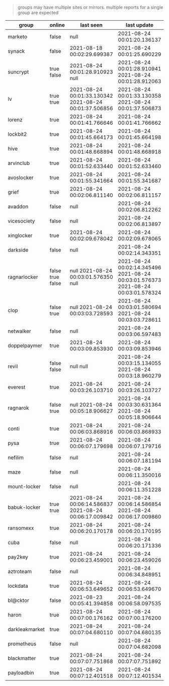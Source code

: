 > groups may have multiple sites or mirrors. multiple reports for a single group are expected

| group | online | last seen  | last update |
|-------|--------|------------|-------------|
| marketo | false | null | 2021-08-24 00:01:20.136137 |
| synack | false | 2021-08-18 00:02:29.699387 | 2021-08-24 00:01:25.690229 |
| suncrypt | true false | 2021-08-24 00:01:28.910923 null | 2021-08-24 00:01:28.910941 2021-08-24 00:01:28.912063 |
| lv | true true | 2021-08-24 00:01:33.130342 2021-08-24 00:01:37.506856 | 2021-08-24 00:01:33.130358 2021-08-24 00:01:37.506873 |
| lorenz | true | 2021-08-24 00:01:41.766646 | 2021-08-24 00:01:41.766662 |
| lockbit2 | true | 2021-08-24 00:01:45.664173 | 2021-08-24 00:01:45.664198 |
| hive | true | 2021-08-24 00:01:48.668894 | 2021-08-24 00:01:48.668918 |
| arvinclub | true | 2021-08-24 00:01:52.633440 | 2021-08-24 00:01:52.633460 |
| avoslocker | true | 2021-08-24 00:01:55.341664 | 2021-08-24 00:01:55.341687 |
| grief | true | 2021-08-24 00:02:06.811140 | 2021-08-24 00:02:06.811157 |
| avaddon | false | null | 2021-08-24 00:02:06.812262 |
| vicesociety | false | null | 2021-08-24 00:02:06.813897 |
| xinglocker | true | 2021-08-24 00:02:09.678042 | 2021-08-24 00:02:09.678065 |
| darkside | false | null | 2021-08-24 00:02:14.343351 |
| ragnarlocker | false true false | null 2021-08-24 00:03:01.576350 null | 2021-08-24 00:02:14.345496 2021-08-24 00:03:01.576373 2021-08-24 00:03:01.578324 |
| clop | false true | null 2021-08-24 00:03:03.728593 | 2021-08-24 00:03:01.580694 2021-08-24 00:03:03.728611 |
| netwalker | false | null | 2021-08-24 00:03:06.597483 |
| doppelpaymer | true | 2021-08-24 00:03:09.853930 | 2021-08-24 00:03:09.853946 |
| revil | false false | null null | 2021-08-24 00:03:15.134055 2021-08-24 00:03:18.960279 |
| everest | true | 2021-08-24 00:03:26.103710 | 2021-08-24 00:03:26.103727 |
| ragnarok | false true | null 2021-08-24 00:05:18.906627 | 2021-08-24 00:03:30.631364 2021-08-24 00:05:18.906644 |
| conti | true | 2021-08-24 00:06:03.868916 | 2021-08-24 00:06:03.868933 |
| pysa | true | 2021-08-24 00:06:07.179698 | 2021-08-24 00:06:07.179716 |
| nefilim | false | null | 2021-08-24 00:06:07.181194 |
| maze | false | null | 2021-08-24 00:06:11.350016 |
| mount-locker | false | null | 2021-08-24 00:06:11.351228 |
| babuk-locker | true true | 2021-08-24 00:06:14.586837 2021-08-24 00:06:17.009842 | 2021-08-24 00:06:14.586854 2021-08-24 00:06:17.009860 |
| ransomexx | true | 2021-08-24 00:06:20.170178 | 2021-08-24 00:06:20.170195 |
| cuba | false | null | 2021-08-24 00:06:20.171336 |
| pay2key | true | 2021-08-24 00:06:23.459001 | 2021-08-24 00:06:23.459026 |
| aztroteam | false | null | 2021-08-24 00:06:34.848951 |
| lockdata | true | 2021-08-24 00:06:53.649652 | 2021-08-24 00:06:53.649670 |
| bl@cktor | false | 2021-08-23 00:05:41.394858 | 2021-08-24 00:06:58.097535 |
| haron | true | 2021-08-24 00:07:00.176162 | 2021-08-24 00:07:00.176200 |
| darkleakmarket | true | 2021-08-24 00:07:04.680110 | 2021-08-24 00:07:04.680135 |
| prometheus | false | null | 2021-08-24 00:07:04.682098 |
| blackmatter | true | 2021-08-24 00:07:07.751868 | 2021-08-24 00:07:07.751892 |
| payloadbin | true | 2021-08-24 00:07:12.401518 | 2021-08-24 00:07:12.401534 |
